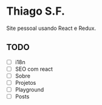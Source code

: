 Thiago S.F.
===========

Site pessoal usando React e Redux.

## TODO

- [ ] i18n
- [ ] SEO com react
- [ ] Sobre
- [ ] Projetos
- [ ] Playground
- [ ] Posts
